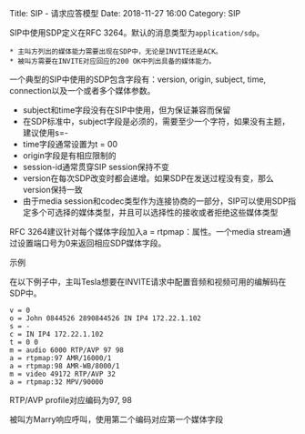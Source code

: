 Title:  SIP - 请求应答模型
Date: 2018-11-27 16:00
Category: SIP

SIP中使用SDP定义在RFC 3264。默认的消息类型为`application/sdp`。

    * 主叫方列出的媒体能力需要出现在SDP中，无论是INVITE还是ACK。
    * 被叫方需要在INVITE对应回应的200 OK中列出具备的媒体能力。

一个典型的SIP中使用的SDP包含字段有：version, origin, subject, time, connection以及一个或者多个媒体参数。

* subject和time字段没有在SIP中使用，但为保证兼容而保留
* 在SDP标准中，subject字段是必须的，需要至少一个字符，如果没有主题，建议使用s=-
* time字段通常设置为t = 00
* origin字段是有相应限制的
* session-id通常贯穿SIP session保持不变
* version在每次SDP改变时都会递增。如果SDP在发送过程没有变，那么version保持一致
* 由于media session和codec类型作为连接协商的一部分，SIP可以使用SDP指定多个可选择的媒体类型，并且可以选择性的接收或者拒绝这些媒体类型

RFC 3264建议针对每个媒体字段加入a = rtpmap：属性。一个media stream通过设置端口号为0来返回相应SDP媒体字段。

示例

在以下例子中，主叫Tesla想要在INVITE请求中配置音频和视频可用的编解码在SDP中。
    
    v = 0 
    o = John 0844526 2890844526 IN IP4 172.22.1.102  
    s = - 
    c = IN IP4 172.22.1.102 
    t = 0 0 
    m = audio 6000 RTP/AVP 97 98 
    a = rtpmap:97 AMR/16000/1 
    a = rtpmap:98 AMR-WB/8000/1 
    m = video 49172 RTP/AVP 32 
    a = rtpmap:32 MPV/90000 

RTP/AVP profile对应编码为97, 98

被叫方Marry响应呼叫，使用第二个编码对应第一个媒体字段